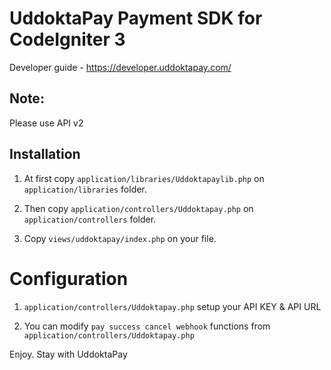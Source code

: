# UddoktaPay Payment SDK for CodeIgniter 3

Developer guide - https://developer.uddoktapay.com/

## Note: 

Please use API v2


## Installation

1. At first copy `application/libraries/Uddoktapaylib.php` on `application/libraries` folder.

2. Then copy `application/controllers/Uddoktapay.php` on `application/controllers` folder.

3. Copy `views/uddoktapay/index.php` on your file.


# Configuration

1. `application/controllers/Uddoktapay.php` setup your API KEY & API URL

2. You can modify `pay success cancel webhook` functions from `application/controllers/Uddoktapay.php`



Enjoy. Stay with UddoktaPay



